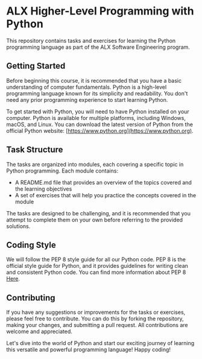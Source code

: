 
# ALX Higher-Level Programming with Python

This repository contains tasks and exercises for learning the Python programming language as part of the ALX Software Engineering program.

## Getting Started

Before beginning this course, it is recommended that you have a basic understanding of computer fundamentals. Python is a high-level programming language known for its simplicity and readability. You don't need any prior programming experience to start learning Python.

To get started with Python, you will need to have Python installed on your computer. Python is available for multiple platforms, including Windows, macOS, and Linux. You can download the latest version of Python from the official Python website: [https://www.python.org](https://www.python.org).

## Task Structure

The tasks are organized into modules, each covering a specific topic in Python programming. Each module contains:

- A README.md file that provides an overview of the topics covered and the learning objectives
- A set of exercises that will help you practice the concepts covered in the module

The tasks are designed to be challenging, and it is recommended that you attempt to complete them on your own before referring to the provided solutions.

## Coding Style

We will follow the PEP 8 style guide for all our Python code. PEP 8 is the official style guide for Python, and it provides guidelines for writing clean and consistent Python code. You can find more information about PEP 8 [Here](https://www.python.org/dev/peps/pep-0008/).

## Contributing

If you have any suggestions or improvements for the tasks or exercises, please feel free to contribute. You can do this by forking the repository, making your changes, and submitting a pull request. All contributions are welcome and appreciated.

Let's dive into the world of Python and start our exciting journey of learning this versatile and powerful programming language! Happy coding!